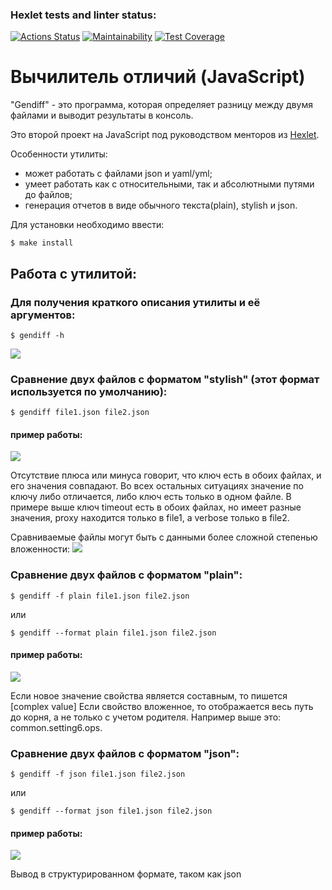 ### Hexlet tests and linter status:
[![Actions Status](https://github.com/ShanyAilurus/frontend-project-46/workflows/hexlet-check/badge.svg)](https://github.com/ShanyAilurus/frontend-project-46/actions) 
[![Maintainability](https://api.codeclimate.com/v1/badges/d94e8fee2a6d7c86e7da/maintainability)](https://codeclimate.com/github/ShanyAilurus/frontend-project-46/maintainability)
[![Test Coverage](https://api.codeclimate.com/v1/badges/d94e8fee2a6d7c86e7da/test_coverage)](https://codeclimate.com/github/ShanyAilurus/frontend-project-46/test_coverage)

# Вычилитель отличий (JavaScript)

"Gendiff" - это программа, которая определяет разницу между двумя файлами и выводит результаты в консоль.

Это второй проект на JavaScript под руководством менторов из <a href="https://ru.hexlet.io/">Hexlet</a>.

Особенности утилиты:
- может работать с файлами json и yaml/yml;
- умеет работать как с относительными, так и абсолютными путями до файлов;
- генерация отчетов в виде обычного текста(plain), stylish и json.

Для установки необходимо ввести:

```
$ make install
```

## Работа с утилитой:

### Для получения краткого описания утилиты и её аргументов:

```
$ gendiff -h
```
<a href="https://asciinema.org/a/596549" target="_blank"><img src="https://asciinema.org/a/596549.svg" /></a>

### Сравнение двух файлов с форматом "stylish" (этот формат используется по умолчанию):

```
$ gendiff file1.json file2.json
```

#### пример работы:
<a href="https://asciinema.org/a/596550" target="_blank"><img src="https://asciinema.org/a/596550.svg" /></a>

Отсутствие плюса или минуса говорит, что ключ есть в обоих файлах, и его значения совпадают. Во всех остальных ситуациях значение по ключу либо отличается, либо ключ есть только в одном файле. В примере выше ключ timeout есть в обоих файлах, но имеет разные значения, proxy находится только в file1, а verbose только в file2.

Сравниваемые файлы могут быть с данными более сложной степенью вложенности:
<a href="https://asciinema.org/a/596574" target="_blank"><img src="https://asciinema.org/a/596574.svg" /></a>


### Сравнение двух файлов с форматом "plain":

```
$ gendiff -f plain file1.json file2.json
```
или 

```
$ gendiff --format plain file1.json file2.json
```

#### пример работы:
<a href="https://asciinema.org/a/596562" target="_blank"><img src="https://asciinema.org/a/596562.svg" /></a>

Если новое значение свойства является составным, то пишется [complex value]
Если свойство вложенное, то отображается весь путь до корня, а не только с учетом родителя. Например выше это: common.setting6.ops.

### Сравнение двух файлов с форматом "json":

```
$ gendiff -f json file1.json file2.json
```
или 

```
$ gendiff --format json file1.json file2.json
```

#### пример работы:
<a href="https://asciinema.org/a/596570" target="_blank"><img src="https://asciinema.org/a/596570.svg" /></a>

Вывод в структурированном формате, таком как json